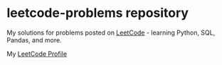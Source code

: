 # leetcode-problems repository

My solutions for problems posted on [LeetCode](https://leetcode.com/problemset/all/) - learning Python, SQL, Pandas, and more.

My [LeetCode Profile](https://leetcode.com/THE-MOLECULAR-MAN/)

